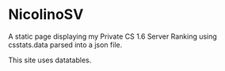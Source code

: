# NicolinoSV

A static page displaying my Private CS 1.6 Server Ranking using csstats.data parsed into a json file.

This site uses datatables.
